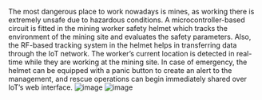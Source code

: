 The most dangerous place to work nowadays is mines, as working there is extremely unsafe due to hazardous conditions. A microcontroller-based circuit is fitted in the mining worker safety helmet which tracks the environment of the mining site and evaluates the safety parameters. Also, the RF-based tracking system in the helmet helps in transferring data through the IoT network. The worker’s current location is detected in real-time while they are working at the mining site. In case of emergency, the helmet can be equipped with a panic button to create an alert to the management, and rescue operations can begin immediately shared over IoT’s web interface.
![image](https://github.com/aalok0001/smart-safety-helmet/assets/104459545/965a48bd-e5a2-462b-b26a-dd846e0e8f9b)
![image](https://github.com/aalok0001/smart-safety-helmet/assets/104459545/cac94731-bb3d-489a-8265-27a72a26c1de)
